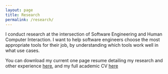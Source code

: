 ```yaml
---
layout: page
title: Research
permalink: /research/
---
```


I conduct research at the intersection of Software Engineering and Human Computer Interaction. I want to help software engineers choose the most appropriate tools for their job, by understanding which tools work well in what use cases. 

You can download my current one page resume detailing my research and other experience [here](/files/Widder_Resume.pdf), and my full academic CV [here](files/Widder_CV.pdf)
